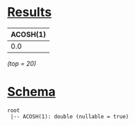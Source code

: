 # [Results](#tab/results)

|ACOSH(1)|
|--------|
|0.0     |

_(top = 20)_

# [Schema](#tab/schema)

```shell
root
 |-- ACOSH(1): double (nullable = true)

```
